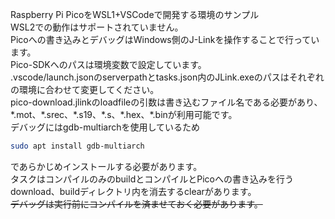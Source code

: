 Raspberry Pi PicoをWSL1+VSCodeで開発する環境のサンプル\
WSL2での動作はサポートされていません。\
Picoへの書き込みとデバッグはWindows側のJ-Linkを操作することで行っています。\
Pico-SDKへのパスは環境変数で設定しています。\
.vscode/launch.jsonのserverpathとtasks.json内のJLink.exeのパスはそれぞれの環境に合わせて変更してください。\
pico-download.jlinkのloadfileの引数は書き込むファイル名である必要があり、\*.mot、\*.srec、\*.s19、\*.s、\*.hex、\*.binが利用可能です。\
デバッグにはgdb-multiarchを使用しているため
````sh
sudo apt install gdb-multiarch
````
であらかじめインストールする必要があります。\
タスクはコンパイルのみのbuildとコンパイルとPicoへの書き込みを行うdownload、buildディレクトリ内を消去するclearがあります。\
~~デバッグは実行前にコンパイルを済ませておく必要があります。~~
